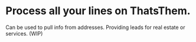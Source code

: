 # Process all your lines on ThatsThem.

Can be used to pull info from addresses. Providing leads for real estate or services.
(WIP)
